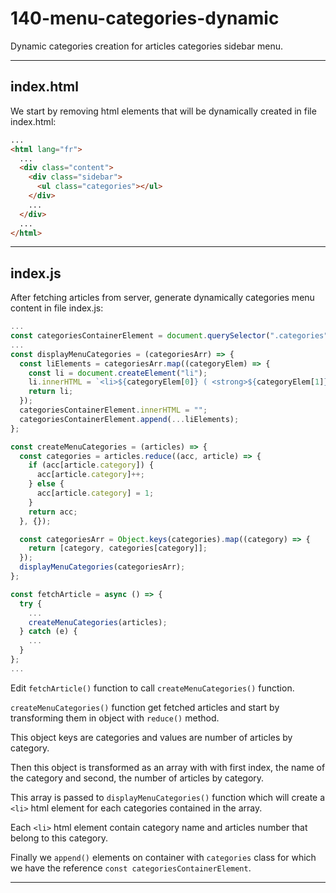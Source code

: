 # 140-menu-categories-dynamic

Dynamic categories creation for articles categories sidebar menu.

---

## index.html

We start by removing html elements that will be dynamically created in file index.html:

```html
...
<html lang="fr">
  ...
  <div class="content">
    <div class="sidebar">
      <ul class="categories"></ul>
    </div>
    ...
  </div>
  ...
</html>
```

---

## index.js

After fetching articles from server, generate dynamically categories menu content in file index.js:

```js
...
const categoriesContainerElement = document.querySelector(".categories");
...
const displayMenuCategories = (categoriesArr) => {
  const liElements = categoriesArr.map((categoryElem) => {
    const li = document.createElement("li");
    li.innerHTML = `<li>${categoryElem[0]} ( <strong>${categoryElem[1]}</strong> )</li>`;
    return li;
  });
  categoriesContainerElement.innerHTML = "";
  categoriesContainerElement.append(...liElements);
};

const createMenuCategories = (articles) => {
  const categories = articles.reduce((acc, article) => {
    if (acc[article.category]) {
      acc[article.category]++;
    } else {
      acc[article.category] = 1;
    }
    return acc;
  }, {});

  const categoriesArr = Object.keys(categories).map((category) => {
    return [category, categories[category]];
  });
  displayMenuCategories(categoriesArr);
};

const fetchArticle = async () => {
  try {
    ...
    createMenuCategories(articles);
  } catch (e) {
    ...
  }
};
...
```

Edit `fetchArticle()` function to call `createMenuCategories()` function.

`createMenuCategories()` function get fetched articles and start by transforming them in object with `reduce()` method.

This object keys are categories and values are number of articles by category.

Then this object is transformed as an array with with first index, the name of the category and second, the number of articles by category.

This array is passed to `displayMenuCategories()` function which will create a `<li>` html element for each categories contained in the array.

Each `<li>` html element contain category name and articles number that belong to this category.

Finally we `append()` elements on container with `categories` class for which we have the reference `const categoriesContainerElement`.

---
